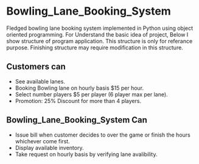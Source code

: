# Bowling_Lane_Booking_System
Fledged bowling lane booking system implemented in Python using object oriented programming. For Understand the basic idea of project, Below I show structure of program application. This structure is only for referance purpose. Finishing structure may require modification in this structure.

## Customers can

* See available lanes.
* Booking Bowling lane on hourly basis $15 per hour.
* Select number players $5 per player (6 player max per lane).
* Promotion: 25% Discount for more than 4 players.

## Bowling_Lane_Booking_System Can 

* Issue bill when customer decides to over the game or finish the hours whichever come first.
* Display available inventory.
* Take request on hourly basis by verifying lane avalibility.

